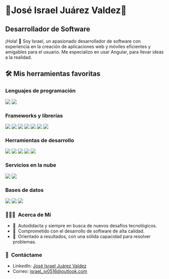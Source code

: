 # 👾José Israel Juárez Valdez👾

## Desarrollador de Software

¡Hola! 👋 Soy Israel, un apasionado desarrollador de software con experiencia en la creación de aplicaciones web y móviles eficientes y amigables para el usuario. Me especializo en usar Angular, para llevar ideas a la realidad.

## 🛠️ Mis herramientas favoritas
### Lenguajes de programación
<p>
    <img src="https://img.shields.io/badge/typescript%20-%23007ACC.svg?&style=for-the-badge&logo=typescript&logoColor=white"/>
    <img src="https://img.shields.io/badge/javascript%20-%23323330.svg?&style=for-the-badge&logo=javascript&logoColor=white"/>
</p>

### Frameworks y librerías
<p>
    <img src="https://img.shields.io/badge/angular%20-%23DD0031.svg?&style=for-the-badge&logo=angular&logoColor=white"/>
    <img src="https://img.shields.io/badge/Ionic%20-%233880FF.svg?&style=for-the-badge&logo=ionic&logoColor=white"/>
    <img src="https://img.shields.io/badge/NestJs%20-%23E0234E.svg?&style=for-the-badge&logo=nestjs&logoColor=white"/>
    <img src="https://img.shields.io/badge/RxJS%20-%23B7178C.svg?&style=for-the-badge&logo=reactivex&logoColor=white"/>
    <img src="https://img.shields.io/badge/NgRx%20-%23BA2BD2.svg?&style=for-the-badge&logo=ngrx&logoColor=white"/>
    <img src="https://img.shields.io/badge/Ruby on Rails%20-%23D30001.svg?&style=for-the-badge&logo=rubyonrails&logoColor=white"/>
    <img src="https://img.shields.io/badge/astro%20-%23BC52EE.svg?&style=for-the-badge&logo=astro&logoColor=white"/>
</p>

### Herramientas de desarrollo
<p>
    <img src="https://img.shields.io/badge/Git%20-%23F05032.svg?&style=for-the-badge&logo=git&logoColor=white"/>
    <img src="https://img.shields.io/badge/GitHub%20-%23181717.svg?&style=for-the-badge&logo=github&logoColor=white"/>
    <img src="https://img.shields.io/badge/VSCode%20-%230078D4.svg?&style=for-the-badge&logo=vscode&logoColor=white"/>
    <img src="https://img.shields.io/badge/docker%20-%232496ED.svg?&style=for-the-badge&logo=docker&logoColor=white"/>
    <img src="https://img.shields.io/badge/postman%20-%23FF6C37.svg?&style=for-the-badge&logo=postman&logoColor=white"/>
</p>

### Servicios en la nube
<p>
    <img src="https://img.shields.io/badge/firebase%20-%23DD2C00.svg?&style=for-the-badge&logo=firebase&logoColor=white"/>
    <img src="https://img.shields.io/badge/Amazon s3%20-%23569A31.svg?&style=for-the-badge&logo=amazons3&logoColor=white"/>
</p>

### Bases de datos 


<p>
    <img src="https://img.shields.io/badge/mysql%20-%234479A1.svg?&style=for-the-badge&logo=mysql&logoColor=white"/>
    <img src="https://img.shields.io/badge/postgresql%20-%234169E1.svg?&style=for-the-badge&logo=postgresql&logoColor=white"/>
    <img src="https://img.shields.io/badge/mongodb%20-%2347A248.svg?&style=for-the-badge&logo=mongodb&logoColor=white"/>
</p>

### 👨🏻‍💻 &nbsp;Acerca de Mí
- 📖 &nbsp;Autodidacta y siempre en busca de nuevos desafíos tecnológicos.
- 💼 &nbsp;Comprometido con el desarrollo de software de alta calidad.
- 🎯 &nbsp;Orientado a resultados, con una sólida capacidad para resolver problemas.

### 🤝 &nbsp;Contáctame
- LinkedIn: [José Israel Juárez Valdez](https://www.linkedin.com/in/is-jz05)
- Correo: [israel_jv0516@outlook.com](mailto:israel_jv0516@outlook.com)